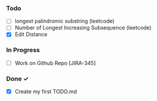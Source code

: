 ### Todo

- [ ] longest palindromic substring (leetcode)
- [ ] Number of Longest Increasing Subsequence (leetcode)
- [x] Edit Distance

### In Progress

- [ ] Work on Github Repo [JIRA-345]

### Done ✓

- [x] Create my first TODO.md  